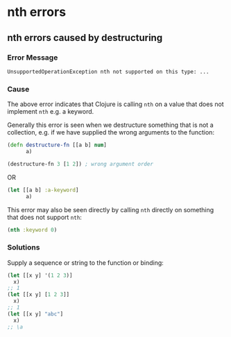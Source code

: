 # nth errors

## nth errors caused by destructuring

### Error Message

```
UnsupportedOperationException nth not supported on this type: ...
```

### Cause

The above error indicates that Clojure is calling `nth` on a value that does not implement `nth` e.g. a keyword.

Generally this error is seen when we destructure something that is not a collection, e.g. if we have supplied the wrong arguments 
to the function:

```clojure
(defn destructure-fn [[a b] num] 
      a)

(destructure-fn 3 [1 2]) ; wrong argument order
```

OR 

```clojure
(let [[a b] :a-keyword] 
      a)
```

This error may also be seen directly by calling `nth` directly on something that does not support `nth`:

``` clojure
(nth :keyword 0)
```

### Solutions

Supply a sequence or string to the function or binding:

```clojure
(let [[x y] '(1 2 3)]
  x)
;; 1
(let [[x y] [1 2 3]]
  x)
;; 1
(let [[x y] "abc"]
  x)
;; \a
```